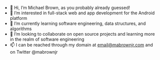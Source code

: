 - 👋 Hi, I’m Michael Brown, as you probably already guessed!
- 👀 I’m interested in full-stack web and app development for the Android platform
- 🌱 I’m currently learning software engineering, data structures, and algorithms
- 💞️ I’m looking to collaborate on open source projects and learning more in the realm of software engineering
- 📫 I can be reached through my domain at email@mabrownjr.com and on Twitter @mabrownjr

<!---
michaelbrownjr/michaelbrownjr is a ✨ special ✨ repository because its `README.md` (this file) appears on your GitHub profile.
You can click the Preview link to take a look at your changes.
--->
